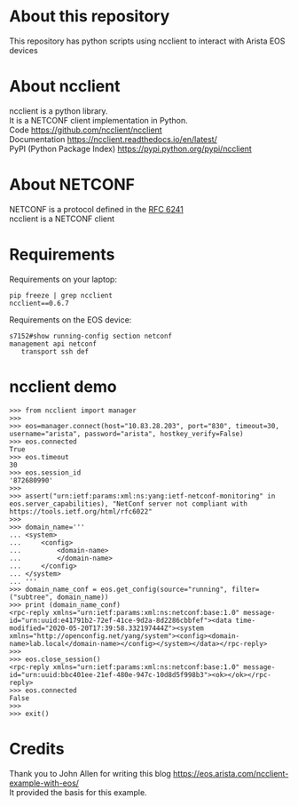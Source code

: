# About this repository 

This repository has python scripts using ncclient to interact with Arista EOS devices

# About ncclient  

ncclient is a python library.  
It is a NETCONF client implementation in Python.    
Code https://github.com/ncclient/ncclient  
Documentation https://ncclient.readthedocs.io/en/latest/  
PyPI (Python Package Index) https://pypi.python.org/pypi/ncclient  

# About NETCONF

NETCONF is a protocol defined in the [RFC 6241](https://tools.ietf.org/html/rfc6241)   
ncclient is a NETCONF client  

# Requirements 

Requirements on your laptop: 
```
pip freeze | grep ncclient
ncclient==0.6.7
```

Requirements on the EOS device: 
```
s7152#show running-config section netconf
management api netconf
   transport ssh def
```

# ncclient demo

```
>>> from ncclient import manager
>>> 
>>> eos=manager.connect(host="10.83.28.203", port="830", timeout=30, username="arista", password="arista", hostkey_verify=False)
>>> eos.connected
True
>>> eos.timeout
30
>>> eos.session_id
'872680990'
>>> 
>>> assert("urn:ietf:params:xml:ns:yang:ietf-netconf-monitoring" in eos.server_capabilities), "NetConf server not compliant with https://tools.ietf.org/html/rfc6022"
>>> 
>>> domain_name='''
... <system>
...     <config>
...         <domain-name>
...         </domain-name>
...     </config>
... </system>
... '''
>>> domain_name_conf = eos.get_config(source="running", filter=("subtree", domain_name))
>>> print (domain_name_conf)
<rpc-reply xmlns="urn:ietf:params:xml:ns:netconf:base:1.0" message-id="urn:uuid:e41791b2-72ef-41ce-9d2a-8d2286cbbfef"><data time-modified="2020-05-20T17:39:58.332197444Z"><system xmlns="http://openconfig.net/yang/system"><config><domain-name>lab.local</domain-name></config></system></data></rpc-reply>
>>> 
>>> eos.close_session()
<rpc-reply xmlns="urn:ietf:params:xml:ns:netconf:base:1.0" message-id="urn:uuid:bbc401ee-21ef-480e-947c-10d8d5f998b3"><ok></ok></rpc-reply>
>>> eos.connected
False
>>> 
>>> exit()
```

# Credits

Thank you to  John Allen for writing this blog https://eos.arista.com/ncclient-example-with-eos/  
It provided the basis for this example.

